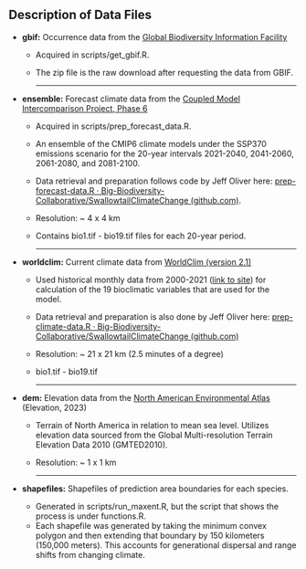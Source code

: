 ## Description of Data Files

-   **gbif:** Occurrence data from the [Global Biodiversity Information Facility](https://www.gbif.org/)

    -   Acquired in scripts/get_gbif.R.

    -   The zip file is the raw download after requesting the data from GBIF.

        ------------------------------------------------------------------------

-   **ensemble:** Forecast climate data from the [Coupled Model Intercomparison Project, Phase 6](https://wcrp-cmip.org/cmip-phase-6-cmip6/)

    -   Acquired in scripts/prep_forecast_data.R.

    -   An ensemble of the CMIP6 climate models under the SSP370 emissions scenario for the 20-year intervals 2021-2040, 2041-2060, 2061-2080, and 2081-2100.

    -   Data retrieval and preparation follows code by Jeff Oliver here: [prep-forecast-data.R · Big-Biodiversity-Collaborative/SwallowtailClimateChange (github.com)](https://github.com/Big-Biodiversity-Collaborative/SwallowtailClimateChange/blob/main/src/data/prep-forecast-data.R).

    -   Resolution: \~ 4 x 4 km

    -   Contains bio1.tif - bio19.tif files for each 20-year period.

        ------------------------------------------------------------------------

-   **worldclim:** Current climate data from [WorldClim (version 2.1)](http://www.worldclim.com/version2)

    -   Used historical monthly data from 2000-2021 ([link to site](https://worldclim.org/data/monthlywth.html)) for calculation of the 19 bioclimatic variables that are used for the model.

    -   Data retrieval and preparation is also done by Jeff Oliver here: [prep-climate-data.R · Big-Biodiversity-Collaborative/SwallowtailClimateChange (github.com)](https://github.com/Big-Biodiversity-Collaborative/SwallowtailClimateChange/blob/main/src/data/prep-climate-data.R)

    -   Resolution: \~ 21 x 21 km (2.5 minutes of a degree)

    -   bio1.tif - bio19.tif

        ------------------------------------------------------------------------

-   **dem:** Elevation data from the [North American Environmental Atlas](http://www.cec.org/north-american-environmental-atlas/elevation-2007/) (Elevation, 2023)

    -   Terrain of North America in relation to mean sea level. Utilizes elevation data sourced from the Global Multi-resolution Terrain Elevation Data 2010 (GMTED2010).

    -   Resolution: \~ 1 x 1 km

        ------------------------------------------------------------------------

-   **shapefiles:** Shapefiles of prediction area boundaries for each species.

    -   Generated in scripts/run_maxent.R, but the script that shows the process is under functions.R.
    -   Each shapefile was generated by taking the minimum convex polygon and then extending that boundary by 150 kilometers (150,000 meters). This accounts for generational dispersal and range shifts from changing climate.
